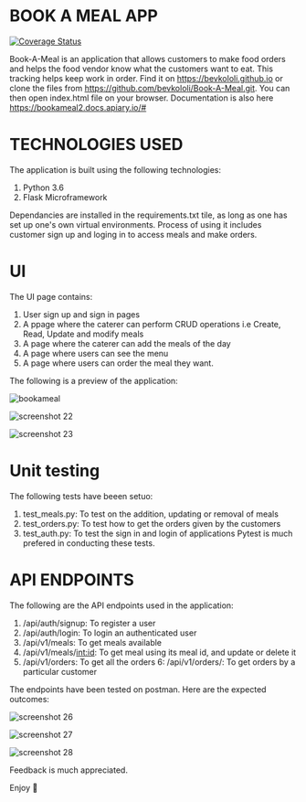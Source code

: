 # BOOK A MEAL APP
[![Coverage Status](https://coveralls.io/repos/github/bevkololi/Book-A-Meal/badge.svg?branch=challenge3)](https://coveralls.io/github/bevkololi/Book-A-Meal?branch=challenge3)

Book-A-Meal is an application that allows customers to make food orders and helps the food vendor know what the customers want to eat. This tracking helps keep work in order.
Find it on https://bevkololi.github.io or clone the files from https://github.com/bevkololi/Book-A-Meal.git. You can then open index.html file on your browser. Documentation is also here https://bookameal2.docs.apiary.io/#

# TECHNOLOGIES USED
The application is built using the following technologies:
1. Python 3.6
2. Flask Microframework

Dependancies are installed in the requirements.txt tile, as long as one has set up one's own virtual environments.
Process of using it includes customer sign up and loging in to access meals and make orders.
 
# UI
The UI page contains:
1. User sign up and sign in pages
2. A ppage where the caterer can perform CRUD operations i.e Create, Read, Update and modify meals
3. A page where the caterer can add the meals of the day
4. A page where users can see the menu
5. A page where users can order the meal they want.

The following is a preview of the application:

![bookameal](https://user-images.githubusercontent.com/26184534/39295059-17f0958e-4946-11e8-9627-60c7dc1b590f.png)


![screenshot 22](https://user-images.githubusercontent.com/26184534/39295064-1ac17788-4946-11e8-8265-ede8d9dc58bb.png)


![screenshot 23](https://user-images.githubusercontent.com/26184534/39295075-25e9f7ca-4946-11e8-9680-6ad55f7caa18.png)

    
# Unit testing
The following tests have beeen setuo:
1. test_meals.py: To test on the addition, updating or removal of meals
2. test_orders.py: To test how to get the orders given by the customers
3. test_auth.py: To test the sign in and login of applications
Pytest is much prefered in conducting these tests.

# API ENDPOINTS
The following are the API endpoints used in the application:
1. /api/auth/signup: To register a user
2. /api/auth/login: To login an authenticated user
3. /api/v1/meals: To get meals available
4. /api/v1/meals/<int:id>: To get meal using its meal id, and update or delete it
5. /api/v1/orders: To get all the orders
6: /api/v1/orders/<username>: To get orders by a particular customer
    

The endpoints have been tested on postman. Here are the expected outcomes:

![screenshot 26](https://user-images.githubusercontent.com/26184534/39310723-d0b7a332-4973-11e8-82d3-6e39738f1c31.png)

![screenshot 27](https://user-images.githubusercontent.com/26184534/39310724-d11ecf62-4973-11e8-81c6-a5c0d9ba33ce.png)

![screenshot 28](https://user-images.githubusercontent.com/26184534/39310726-d1820c80-4973-11e8-9f4f-fe8b62129ba0.png)


 Feedback is much appreciated.
 
 Enjoy 



